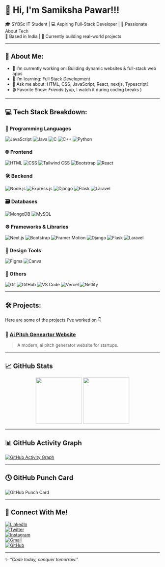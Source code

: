 
# 💫 Hi, I'm Samiksha Pawar!!!

🎓 SYBSc IT Student | 💻 Aspiring Full-Stack Developer | 🚀 Passionate About Tech  
📍 Based in India | 🧠 Currently building real-world projects

---

## 🌱 About Me:
- 🔭 I’m currently working on: Building dynamic websites & full-stack web apps  
- 🌱 I’m learning: Full Stack Development   
- 💬 Ask me about: HTML, CSS, JavaScript, React, nextjs, Typescript!
- 🎬 Favorite Show: *Friends* (yup, I watch it during coding breaks )

---

## 💻 Tech Stack Breakdown:

### 🧠 Programming Languages
![JavaScript](https://img.shields.io/badge/JavaScript-F7DF1E?style=flat&logo=javascript&logoColor=black)
![Java](https://img.shields.io/badge/Java-007396?style=flat&logo=java&logoColor=white)
![C](https://img.shields.io/badge/C-00599C?style=flat&logo=c&logoColor=white)
![C++](https://img.shields.io/badge/C++-00599C?style=flat&logo=c%2B%2B&logoColor=white)
![Python](https://img.shields.io/badge/Python-3776AB?style=flat&logo=python&logoColor=white)

### 🌐 Frontend
![HTML](https://img.shields.io/badge/HTML-E34F26?style=flat&logo=html&logoColor=white)
![CSS](https://img.shields.io/badge/CSS-1572B6?style=flat&logo=css&logoColor=white)
![Tailwind CSS](https://img.shields.io/badge/TailwindCSS-38B2AC?style=flat&logo=tailwind-css&logoColor=white)
![Bootstrap](https://img.shields.io/badge/Bootstrap-7952B3?style=flat&logo=bootstrap&logoColor=white)
![React](https://img.shields.io/badge/React-20232A?style=flat&logo=react&logoColor=61DAFB)

### 🛠 Backend
![Node.js](https://img.shields.io/badge/Node.js-339933?style=flat&logo=node.js&logoColor=white)
![Express.js](https://img.shields.io/badge/Express.js-000000?style=flat&logo=express&logoColor=white)
![Django](https://img.shields.io/badge/Django-092E20?style=flat&logo=django&logoColor=white)
![Flask](https://img.shields.io/badge/Flask-000000?style=flat&logo=flask&logoColor=white)
![Laravel](https://img.shields.io/badge/Laravel-FF2D20?style=flat&logo=laravel&logoColor=white)

### 🗃 Databases
![MongoDB](https://img.shields.io/badge/MongoDB-4EA94B?style=flat&logo=mongodb&logoColor=white)
![MySQL](https://img.shields.io/badge/MySQL-00758F?style=flat&logo=mysql&logoColor=white)

### ⚙ Frameworks & Libraries
![Next.js](https://img.shields.io/badge/Next.js-000000?style=flat&logo=next.js&logoColor=white)
![Bootstrap](https://img.shields.io/badge/Bootstrap-7952B3?style=flat&logo=bootstrap&logoColor=white)
![Framer Motion](https://img.shields.io/badge/Framer_Motion-EF018C?style=flat&logo=framer&logoColor=white)
![Django](https://img.shields.io/badge/Django-092E20?style=flat&logo=django&logoColor=white)
![Flask](https://img.shields.io/badge/Flask-000000?style=flat&logo=flask&logoColor=white)
![Laravel](https://img.shields.io/badge/Laravel-FF2D20?style=flat&logo=laravel&logoColor=white)

### 🎨 Design Tools
![Figma](https://img.shields.io/badge/Figma-F24E1E?style=flat&logo=figma&logoColor=white)
![Canva](https://img.shields.io/badge/Canva-00C4CC?style=flat&logo=canva&logoColor=white)

### 🧩 Others
![Git](https://img.shields.io/badge/Git-F05032?style=flat&logo=git&logoColor=white)
![GitHub](https://img.shields.io/badge/GitHub-181717?style=flat&logo=github&logoColor=white)
![VS Code](https://img.shields.io/badge/VSCode-007ACC?style=flat&logo=visual-studio-code&logoColor=white)
![Vercel](https://img.shields.io/badge/Vercel-000000?style=flat&logo=vercel&logoColor=white)
![Netlify](https://img.shields.io/badge/Netlify-00C7B7?style=flat&logo=netlify&logoColor=white)

---

## 🛠 Projects:

Here are some of the projects I've worked on 👇

### 🔹 [Ai Pitch Geneartor Website](https://github.com/samikshapawar08/PitchCraft-Ai)
> A modern, ai pitch generator website for startups.


---

## 📈 GitHub Stats

<p align="center">
  <img src="https://github-readme-stats.vercel.app/api?username=samikshapawar08&show_icons=true&theme=radical" height="150" />
  <img src="https://github-readme-stats.vercel.app/api/top-langs/?username=samikshapawar08&layout=compact&theme=radical" height="150" />
</p>

---

## 📊 GitHub Activity Graph

[![GitHub Activity Graph](https://github-readme-activity-graph.vercel.app/graph?username=samikshapawar08&theme=radical)](https://github.com/samikshapawar08)

---

## 🕓 GitHub Punch Card

![GitHub Punch Card](https://punchcardwidget.vercel.app/api/punchcard?user=samikshapawar08&theme=default)

---

## 🔗 Connect With Me!

[![LinkedIn](https://img.shields.io/badge/LinkedIn-0A66C2?style=flat&logo=linkedin&logoColor=white)](www.linkedin.com/in/samiksha-pawar-aa1018266)  
[![Twitter](https://img.shields.io/badge/Twitter-1DA1F2?style=flat&logo=twitter&logoColor=white)](https://twitter.com/psamiksha_08)  
[![Instagram](https://img.shields.io/badge/Instagram-E4405F?style=flat&logo=instagram&logoColor=white)](https://instagram.com/samiiikkshaaaa)  
[![Gmail](https://img.shields.io/badge/Gmail-D14836?style=flat&logo=gmail&logoColor=white)](mailto:sameekshapawar06@gmail.com)  
[![GitHub](https://img.shields.io/badge/GitHub-181717?style=flat&logo=github&logoColor=white)](https://github.com/samikshapawar08)  

---

✨ *“Code today, conquer tomorrow.”*
